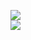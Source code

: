 [![](https://img.shields.io/badge/Made%20With-Github%20Spray-lightgrey.svg?style=for-the-badge&logo=github)](https://github.com/Annihil/github-spray#5580)  
[![](https://i.imgur.com/2DrTn0Z.gif)](https://github.com/Annihil/github-spray)